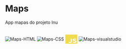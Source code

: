 # Maps
App mapas do projeto Inu

<div style="display: inline_block"><br>
  <img align="center" alt="Maps-HTML" height="30" width="40" src="https://cdn.jsdelivr.net/gh/devicons/devicon/icons/html5/html5-original-wordmark.svg">
  <img align="center" alt="Maps-CSS" height="50" width="60" src="https://cdn.jsdelivr.net/gh/devicons/devicon/icons/css3/css3-original-wordmark.svg">
  <img align="center" alt="Maps/-Js" height="30" width="40" src="https://raw.githubusercontent.com/devicons/devicon/master/icons/javascript/javascript-plain.svg">
  <img align="center" alt="Maps-visualstudio" height="30" width="40" src="https://cdn.jsdelivr.net/gh/devicons/devicon/icons/visualstudio/visualstudio-plain.svg">
  
  </div>
  
  ##
